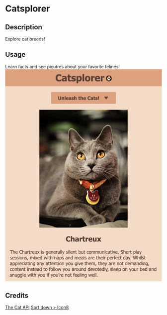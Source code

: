 # Catsplorer

## Description
Explore cat breeds!

## Usage
Learn facts and see picutres about your favorite felines!
![Search results for a Chartreu](/assets/images/s1.png)

## Credits
[The Cat API](https://thecatapi.com)
[Sort down > Icon8](https://icons8.com/icon/n5ktqRhw2GBX/sort-down)